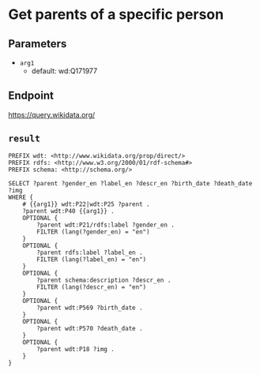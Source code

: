 # Get parents of a specific person

## Parameters
* `arg1`
  * default: wd:Q171977

## Endpoint
https://query.wikidata.org/

## `result`

```sparql
PREFIX wdt: <http://www.wikidata.org/prop/direct/>
PREFIX rdfs: <http://www.w3.org/2000/01/rdf-schema#>
PREFIX schema: <http://schema.org/>

SELECT ?parent ?gender_en ?label_en ?descr_en ?birth_date ?death_date ?img
WHERE {
    # {{arg1}} wdt:P22|wdt:P25 ?parent .
    ?parent wdt:P40 {{arg1}} .
    OPTIONAL {
        ?parent wdt:P21/rdfs:label ?gender_en .
        FILTER (lang(?gender_en) = "en")
    }
    OPTIONAL {
        ?parent rdfs:label ?label_en .
        FILTER (lang(?label_en) = "en")
    }
    OPTIONAL {
        ?parent schema:description ?descr_en .
        FILTER (lang(?descr_en) = "en")
    }
    OPTIONAL {
        ?parent wdt:P569 ?birth_date .
    }
    OPTIONAL {
        ?parent wdt:P570 ?death_date .
    }
    OPTIONAL {
        ?parent wdt:P18 ?img .
    }
}


```

